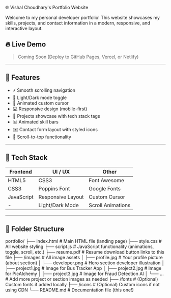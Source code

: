 🌐 Vishal Choudhary's Portfolio Website

Welcome to my personal developer portfolio! This website showcases my skills, projects, and contact information in a modern, responsive, and interactive layout.

## 🔥 Live Demo

> Coming Soon (Deploy to GitHub Pages, Vercel, or Netlify)

---

## 📌 Features

- ⚡ Smooth scrolling navigation
- 🌙 Light/Dark mode toggle
- 🧠 Animated custom cursor
- 💻 Responsive design (mobile-first)
- 💼 Projects showcase with tech stack tags
- 📊 Animated skill bars
- ✉️ Contact form layout with styled icons
- 🎯 Scroll-to-top functionality

---

## 🧩 Tech Stack

| Frontend | UI / UX | Other        |
|----------|---------|--------------|
| HTML5    | CSS3    | Font Awesome |
| CSS3     | Poppins Font | Google Fonts |
| JavaScript | Responsive Layout | Custom Cursor |
| -        | Light/Dark Mode | Scroll Animations |

---

## 📁 Folder Structure

portfolio/
├── index.html            # Main HTML file (landing page)
├── style.css             # All website styling
├── script.js             # JavaScript functionality (animations, toggle, scroll, etc.)
├── resume.pdf            # Resume download button links to this file
├── /images               # All image assets
│   ├── profile.jpg           # Your profile picture (about section)
│   ├── developer.png         # Hero section developer illustration
│   ├── project1.jpg          # Image for Bus Tracker App
│   ├── project2.jpg          # Image for PicAlchemy
│   ├── project3.jpg          # Image for Fraud Detection AI
│   └── ...                   # Add more project or section images as needed
├── /fonts                # (Optional) Custom fonts if added locally
├── /icons                # (Optional) Custom icons if not using CDN
└── README.md             # Documentation file (this one!)
